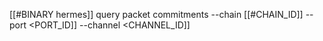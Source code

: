[[#BINARY hermes]] query packet commitments --chain [[#CHAIN_ID]] --port <PORT_ID]] --channel <CHANNEL_ID]]
